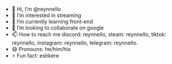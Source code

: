 - 👋 Hi, I’m @reynnello
- 👀 I’m interested in streaming
- 🌱 I’m currently learning front-end
- 💞️ I’m looking to collaborate on google
- 📫 How to reach me discord: reynnello, steam: reynnello, tiktok: reynnello, instagram: reynnello, telegram: reynnello.
- 😄 Pronouns: he/him/his
- ⚡ Fun fact: eshkere

<!---
reynnello/reynnello is a ✨ special ✨ repository because its `README.md` (this file) appears on your GitHub profile.
You can click the Preview link to take a look at your changes.
--->
